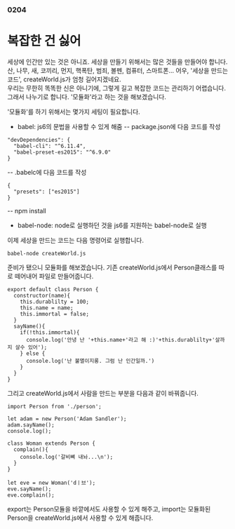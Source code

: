 ### 0204
# 복잡한 건 싫어

세상에 인간만 있는 것은 아니죠.
세상을 만들기 위해서는 많은 것들을 만들어야 합니다.
산, 나무, 새, 코끼리, 먼지, 핵폭탄, 범죄, 볼펜, 컴퓨터, 스마트폰...
어우, '세상을 만드는 코드', createWorld.js가 엄청 길어지겠네요.  
우리는 무한히 똑똑한 신은 아니기에, 그렇게 길고 복잡한 코드는 관리하기 어렵습니다.
그래서 나누기로 합니다.
'모듈화'라고 하는 것을 해보겠습니다.

'모듈화'를 하기 위해서는 몇가지 세팅이 필요합니다.
- babel: js6의 문법을 사용할 수 있게 해줌
-- package.json에 다음 코드를 작성
```
"devDependencies": {
  "babel-cli": "^6.11.4",
  "babel-preset-es2015": "^6.9.0"
}
```
-- .babelc에 다음 코드를 작성
```
{
  "presets": ["es2015"]
}
```
-- npm install
- babel-node: node로 실행하던 것을 js6를 지원하는 babel-node로 실행

이제 세상을 만드는 코드는 다음 명령어로 실행합니다.
```
babel-node createWorld.js
```
준비가 됐으니 모듈화를 해보겠습니다.
기존 createWorld.js에서 Person클래스를 따로 떼어내어 파일로 만들어줍니다.
```
export default class Person {
  constructor(name){
    this.durablilty = 100;
    this.name = name;
    this.immortal = false;
  }
  sayName(){
    if(!this.immortal){
      console.log('안녕 난 '+this.name+'라고 해 :)'+this.durablilty+'살까지 살수 있어');
    } else {
      console.log('난 불멸이지롱. 그럼 난 인간일까.')
    }
  }
}
```
그리고 createWorld.js에서 사람을 만드는 부분을 다음과 같이 바꿔줍니다.
```
import Person from './person';

let adam = new Person('Adam Sandler');
adam.sayName();
console.log();

class Woman extends Person {
  complain(){
    console.log('갈비뼈 내놔...\n');
  }
}

let eve = new Woman('dㅣ브');
eve.sayName();
eve.complain();
```
export는 Person모듈을 바깥에서도 사용할 수 있게 해주고, 
import는 모듈화된 Person을 createWorld.js에서 사용할 수 있게 해줍니다.

